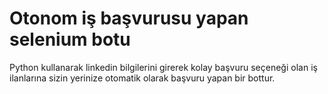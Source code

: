 # Otonom iş başvurusu yapan selenium botu
Python kullanarak linkedin bilgilerini girerek kolay başvuru seçeneği olan iş ilanlarına sizin yerinize otomatik olarak başvuru yapan bir bottur.
